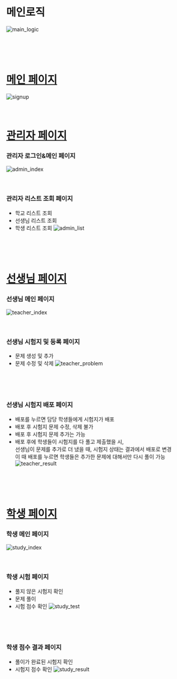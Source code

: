 # 메인로직
![main_logic](https://user-images.githubusercontent.com/84568097/188052178-41cd16df-5aa7-4df1-98d6-c4a8ea83c920.PNG)


<br/>
<br/>
<br/>

# [메인 페이지](./schoolManagement/src/main/java/com/example/schoolmanagement/controller/)
![signup](https://user-images.githubusercontent.com/84568097/188051214-2cc77f7d-92c3-4fdf-afcd-1957d2bae512.PNG)
<br/>
<br/>
<br/>

# [관리자 페이지](./schoolManagement/src/main/java/com/example/schoolmanagement/web/siteManager/controller/)

### 관리자 로그인&메인 페이지
![admin_index](https://user-images.githubusercontent.com/84568097/187846854-3c02ac6e-2aa3-4a33-8ece-6b49e11e561c.PNG)
<br/>
<br/>
<br/>

### 관리자 리스트 조회 페이지
* 학교 리스트 조회
* 선생님 리스트 조회
* 학생 리스트 조회
![admin_list](https://user-images.githubusercontent.com/84568097/187847055-38ad558f-b9ff-492f-b18e-a53419631821.PNG)
<br/>
<br/>
<br/>


# [선생님 페이지](./schoolManagement/src/main/java/com/example/schoolmanagement/web/siteTeacher/controller/)
### 선생님 메인 페이지
![teacher_index](https://user-images.githubusercontent.com/84568097/187847708-ce87b432-c09e-4029-b3af-960ff320219f.PNG)
<br/>
<br/>
<br/>
### 선생님 시험지 및 등록 페이지
* 문제 생성 및 추가
* 문제 수정 및 삭제
![teacher_problem](https://user-images.githubusercontent.com/84568097/187847929-32c5eb85-a7e4-4184-874e-873ae94f25f8.PNG)
<br/>
<br/>
<br/>

### 선생님 시험지 배포 페이지
* 배포를 누르면 담당 학생들에게 시험지가 배포
* 배포 후 시험지 문제 수정, 삭제 불가
* 배포 후 시험지 문제 추가는 가능
* 배포 후에 학생들이 시험지를 다 풀고 제출했을 시,<br/>
 선생님이 문제를 추가로 더 냈을 때, 시험지 상태는 결과에서 배포로 변경  
 이 때 배포를 누르면 학생들은 추가한 문제에 대해서만 다시 풀이 가능
![teacher_result](https://user-images.githubusercontent.com/84568097/188052564-c3d162a2-5991-4327-afb7-0d11b7c7e2ba.PNG)

<br/>
<br/>
<br/>

# [학생 페이지](./schoolManagement/src/main/java/com/example/schoolmanagement/web/siteStudy/controller/)
### 학생 메인 페이지
![study_index](https://user-images.githubusercontent.com/84568097/187848791-1c32de2a-2f71-413b-b8dc-054f0a0d2d58.PNG)
<br/>
<br/>
<br/>

### 학생 시험 페이지
* 풀지 않은 시험지 확인
* 문제 풀이
* 시험 점수 확인
![study_test](https://user-images.githubusercontent.com/84568097/187848953-2b0836cc-3868-42dd-bbfb-4935c39b248a.PNG)
<br/>
<br/>
<br/>

### 학생 점수 결과 페이지
* 풀이가 완료된 시험지 확인
* 시험지 점수 확인
![study_result](https://user-images.githubusercontent.com/84568097/187849280-9560bf65-6734-48e4-a13e-a52704d98bfb.PNG)
